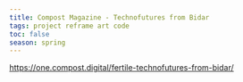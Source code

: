 ```yaml
---
title: Compost Magazine - Technofutures from Bidar
tags: project reframe art code
toc: false
season: spring
---
```

https://one.compost.digital/fertile-technofutures-from-bidar/